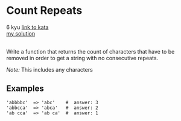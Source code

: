 # Count Repeats
6 kyu
[link to kata](https://www.codewars.com/kata/598ee7b6ec6cb90dd6000061/train/javascript)
<br/>
[my solution]('./kata.js')
<br/>
<br/>
<p>Write a function that returns the count of characters that have to be removed in order to get a string with no consecutive repeats.</p>
<p><em>Note:</em> This includes any characters</p>
<h2 id="examples">Examples</h2>
<pre><code class="language-python"><span class="cm-string">'abbbbc'</span>  <span class="cm-operator">=&gt;</span> <span class="cm-string">'abc'</span>    <span class="cm-comment">#  answer: 3</span>
<span class="cm-string">'abbcca'</span>  <span class="cm-operator">=&gt;</span> <span class="cm-string">'abca'</span>   <span class="cm-comment">#  answer: 2</span>
<span class="cm-string">'ab cca'</span>  <span class="cm-operator">=&gt;</span> <span class="cm-string">'ab ca'</span>  <span class="cm-comment">#  answer: 1</span>
</code></pre>
